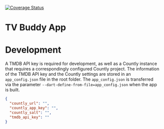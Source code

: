 [![Coverage Status](https://coveralls.io/repos/github/NKlage/tvbuddy/badge.svg)](https://coveralls.io/github/NKlage/tvbuddy)
# TV Buddy App


# Development

A TMDB API key is required for development, as well as a Countly instance that requires a correspondingly configured Countly project.
The information of the TMDB API key and the Countly settings are stored in an `app_config.json` file in the root folder.
The `app_config.json` is transferred via the parameter `--dart-define-from-file=app_config.json` when the app is built.

```json
{
  "countly_url": "",
  "countly_app_key": "",
  "countly_salt": "",
  "tmdb_api_key": ""
}
```
